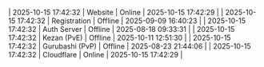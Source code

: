 | 2025-10-15 17:42:32 | Website | Online | 2025-10-15 17:42:29 |
| 2025-10-15 17:42:32 | Registration | Offline | 2025-09-09 16:40:23 |
| 2025-10-15 17:42:32 | Auth Server | Offline | 2025-08-18 09:33:31 |
| 2025-10-15 17:42:32 | Kezan (PvE) | Offline | 2025-10-11 12:51:30 |
| 2025-10-15 17:42:32 | Gurubashi (PvP) | Offline | 2025-08-23 21:44:06 |
| 2025-10-15 17:42:32 | Cloudflare | Online | 2025-10-15 17:42:29 |
